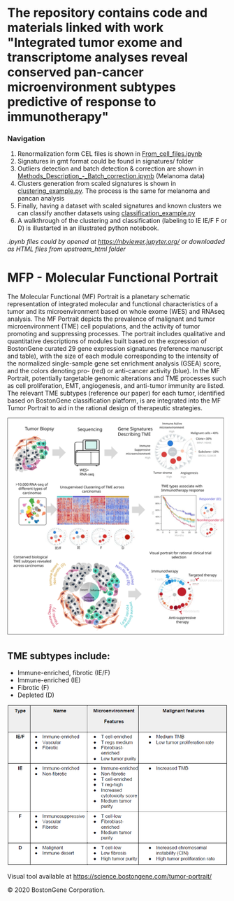 # The repository contains code and materials linked with work "Integrated tumor exome and transcriptome analyses reveal conserved pan-cancer microenvironment subtypes predictive of response to immunotherapy"

### Navigation

1. Renormalization form CEL files is shown in <a href="https://nbviewer.jupyter.org/github/BostonGene/MFP/blob/master/From_cell_files.ipynb">From_cell_files.ipynb</a>
1. Signatures in gmt format could be found in signatures/ folder 
1. Outliers detection and batch detection & correction are shown in <a href="https://nbviewer.jupyter.org/github/BostonGene/MFP/blob/master/Methods_Description_-_Batch_correction.ipynb">Methods_Description_-_Batch_correction.ipynb</a> (Melanoma data)
1. Clusters generation from scaled signatures is shown in <a href="clustering_example.py">clustering_example.py</a>. The process is the same for melanoma and pancan analysis
1. Finally, having a dataset with scaled signatures and known clusters we can classify another datasets using <a href="classification_example.py">classification_example.py</a>
1. A walkthrough of the clustering and classification (labeling to IE IE/F F or D) is illustarted in an illustrated python notebook.


_.ipynb files could by opened at https://nbviewer.jupyter.org/ or downloaded as HTML files from upstream_html folder_


# MFP - Molecular Functional Portrait

The Molecular Functional (MF) Portrait is a planetary schematic representation of integrated molecular and functional characteristics of a tumor and its microenvironment based on whole exome (WES) and RNAseq analysis. The MF Portrait depicts the prevalence of malignant and tumor microenvironment (TME) cell populations, and the activity of tumor promoting and suppressing processes. The portrait includes qualitative and quantitative descriptions of modules built based on the expression of BostonGene curated 29 gene expression signatures (reference manuscript and table), with the size of each module corresponding to the intensity of the normalized single-sample gene set enrichment analysis (GSEA) score, and the colors denoting pro- (red) or anti-cancer activity (blue). In the MF Portrait, potentially targetable genomic alterations and TME processes such as cell proliferation, EMT, angiogenesis, and anti-tumor immunity are listed. The relevant TME subtypes (reference our paper) for each tumor, identified based on BostonGene classification platform, is are integrated into the MF Tumor Portrait to aid in the rational design of therapeutic strategies.


![Graphical abstract](img/Abstract.svg?raw=true "Molecular Functional Portrait")

## TME subtypes include:

* Immune-enriched, fibrotic (IE/F)
* Immune-enriched (IE)
* Fibrotic (F)
* Depleted (D)

![mfp_characteristics](img/mfp_characteristics.png?raw=true "MFP characteristics")

Visual tool available at https://science.bostongene.com/tumor-portrait/<br>

© 2020 BostonGene Corporation.
